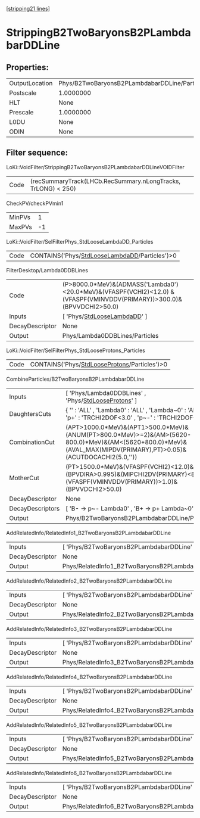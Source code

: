 [[stripping21 lines]](./stripping21-index)

# StrippingB2TwoBaryonsB2PLambdabarDDLine

## Properties:

|                |                                               |
|----------------|-----------------------------------------------|
| OutputLocation | Phys/B2TwoBaryonsB2PLambdabarDDLine/Particles |
| Postscale      | 1.0000000                                     |
| HLT            | None                                          |
| Prescale       | 1.0000000                                     |
| L0DU           | None                                          |
| ODIN           | None                                          |

## Filter sequence:

LoKi::VoidFilter/StrippingB2TwoBaryonsB2PLambdabarDDLineVOIDFilter

|      |                                                               |
|------|---------------------------------------------------------------|
| Code | (recSummaryTrack(LHCb.RecSummary.nLongTracks, TrLONG) \< 250) |

CheckPV/checkPVmin1

|        |     |
|--------|-----|
| MinPVs | 1   |
| MaxPVs | -1  |

LoKi::VoidFilter/SelFilterPhys_StdLooseLambdaDD_Particles

|      |                                                                                                  |
|------|--------------------------------------------------------------------------------------------------|
| Code | CONTAINS('Phys/[StdLooseLambdaDD](./stripping21-commonparticles-stdlooselambdadd)/Particles')\>0 |

FilterDesktop/Lambda0DDBLines

|                 |                                                                                                                             |
|-----------------|-----------------------------------------------------------------------------------------------------------------------------|
| Code            | (P\>8000.0\*MeV)&(ADMASS('Lambda0')\<20.0\*MeV)&(VFASPF(VCHI2)\<12.0) &(VFASPF(VMINVDDV(PRIMARY))\>300.0)&(BPVVDCHI2\>50.0) |
| Inputs          | [ 'Phys/[StdLooseLambdaDD](./stripping21-commonparticles-stdlooselambdadd)' ]                                             |
| DecayDescriptor | None                                                                                                                        |
| Output          | Phys/Lambda0DDBLines/Particles                                                                                              |

LoKi::VoidFilter/SelFilterPhys_StdLooseProtons_Particles

|      |                                                                                                |
|------|------------------------------------------------------------------------------------------------|
| Code | CONTAINS('Phys/[StdLooseProtons](./stripping21-commonparticles-stdlooseprotons)/Particles')\>0 |

CombineParticles/B2TwoBaryonsB2PLambdabarDDLine

|                  |                                                                                                                                                                             |
|------------------|-----------------------------------------------------------------------------------------------------------------------------------------------------------------------------|
| Inputs           | [ 'Phys/Lambda0DDBLines' , 'Phys/[StdLooseProtons](./stripping21-commonparticles-stdlooseprotons)' ]                                                                      |
| DaughtersCuts    | { '' : 'ALL' , 'Lambda0' : 'ALL' , 'Lambda~0' : 'ALL' , 'p+' : 'TRCHI2DOF\<3.0' , 'p~-' : 'TRCHI2DOF\<3.0' }                                                                |
| CombinationCut   | (APT\>1000.0\*MeV)&(APT1\>500.0\*MeV)&(ANUM(PT\>800.0\*MeV)\>=2)&(AM\>(5620-800.0)\*MeV)&(AM\<(5620+800.0)\*MeV)&(AVAL_MAX(MIPDV(PRIMARY),PT)\>0.05)&(ACUTDOCACHI2(5.0,'')) |
| MotherCut        | (PT\>1500.0\*MeV)&(VFASPF(VCHI2)\<12.0)&(BPVDIRA\>0.995)&(MIPCHI2DV(PRIMARY)\<8.0)&(VFASPF(VMINVDDV(PRIMARY))\>1.0)&(BPVVDCHI2\>50.0)                                       |
| DecayDescriptor  | None                                                                                                                                                                        |
| DecayDescriptors | [ 'B- -\> p~- Lambda0' , 'B+ -\> p+ Lambda~0' ]                                                                                                                           |
| Output           | Phys/B2TwoBaryonsB2PLambdabarDDLine/Particles                                                                                                                               |

AddRelatedInfo/RelatedInfo1_B2TwoBaryonsB2PLambdabarDDLine

|                 |                                                            |
|-----------------|------------------------------------------------------------|
| Inputs          | [ 'Phys/B2TwoBaryonsB2PLambdabarDDLine' ]                |
| DecayDescriptor | None                                                       |
| Output          | Phys/RelatedInfo1_B2TwoBaryonsB2PLambdabarDDLine/Particles |

AddRelatedInfo/RelatedInfo2_B2TwoBaryonsB2PLambdabarDDLine

|                 |                                                            |
|-----------------|------------------------------------------------------------|
| Inputs          | [ 'Phys/B2TwoBaryonsB2PLambdabarDDLine' ]                |
| DecayDescriptor | None                                                       |
| Output          | Phys/RelatedInfo2_B2TwoBaryonsB2PLambdabarDDLine/Particles |

AddRelatedInfo/RelatedInfo3_B2TwoBaryonsB2PLambdabarDDLine

|                 |                                                            |
|-----------------|------------------------------------------------------------|
| Inputs          | [ 'Phys/B2TwoBaryonsB2PLambdabarDDLine' ]                |
| DecayDescriptor | None                                                       |
| Output          | Phys/RelatedInfo3_B2TwoBaryonsB2PLambdabarDDLine/Particles |

AddRelatedInfo/RelatedInfo4_B2TwoBaryonsB2PLambdabarDDLine

|                 |                                                            |
|-----------------|------------------------------------------------------------|
| Inputs          | [ 'Phys/B2TwoBaryonsB2PLambdabarDDLine' ]                |
| DecayDescriptor | None                                                       |
| Output          | Phys/RelatedInfo4_B2TwoBaryonsB2PLambdabarDDLine/Particles |

AddRelatedInfo/RelatedInfo5_B2TwoBaryonsB2PLambdabarDDLine

|                 |                                                            |
|-----------------|------------------------------------------------------------|
| Inputs          | [ 'Phys/B2TwoBaryonsB2PLambdabarDDLine' ]                |
| DecayDescriptor | None                                                       |
| Output          | Phys/RelatedInfo5_B2TwoBaryonsB2PLambdabarDDLine/Particles |

AddRelatedInfo/RelatedInfo6_B2TwoBaryonsB2PLambdabarDDLine

|                 |                                                            |
|-----------------|------------------------------------------------------------|
| Inputs          | [ 'Phys/B2TwoBaryonsB2PLambdabarDDLine' ]                |
| DecayDescriptor | None                                                       |
| Output          | Phys/RelatedInfo6_B2TwoBaryonsB2PLambdabarDDLine/Particles |
